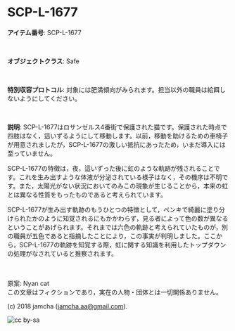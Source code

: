 # SCP-L-1677

**アイテム番号**: SCP-L-1677  

<br>  

**オブジェクトクラス**: Safe  

<br>  

**特別収容プロトコル**: 対象には肥満傾向がみられます。担当以外の職員は給餌しないようにしてください。  

<br>  

**説明**: SCP-L-1677はロサンゼルス4番街で保護された猫です。保護された時点で四肢はなく，這いずるようにして移動します。以前，移動を助けるための車椅子が用意されましたが，SCP-L-1677の激しい抵抗にあったため，いまだ導入には至っていません。  

SCP-L-1677の特徴は，夜，這いずった後に虹のような軌跡が残されることです。これを生み出すような体液が分泌されている様子はなく，その機序は不明です。また，太陽光がない状況においてのみこの現象が生じることから，本来の虹とは異なる性質をもったものであると考えられています。  

SCP-L-1677が生み出す軌跡のもうひとつの特徴として，ペンキで綺麗に塗り分けられたかのように知覚されるにもかかわらず，見る者によって色の数が異なるということがあげられます。それまでは六色の軌跡と考えられていたものが，別の職員が五色であると指摘したことにより，この事実が判明しました。ここから，SCP-L-1677の軌跡を知覚する際，虹に関する知識を利用したトップダウンの処理がなされていると推察されます。  

<br>  
<br>  
原案: Nyan cat  

<br>  
この文章はフィクションであり，実在の人物・団体とは一切関係ありません。  

(c) 2018 jamcha (jamcha.aa@gmail.com).  

![cc by-sa](https://i.creativecommons.org/l/by-sa/4.0/88x31.png)
